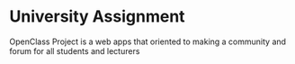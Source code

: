 # University Assignment
OpenClass Project is a web apps that oriented to making a community and forum for all students and lecturers
